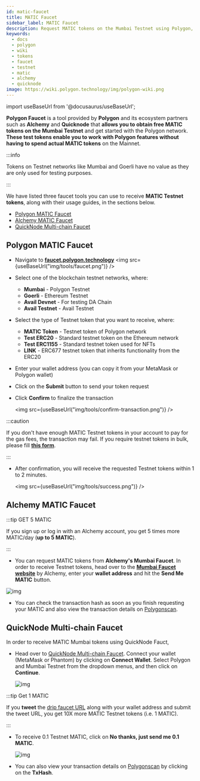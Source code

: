 ```yaml
---
id: matic-faucet
title: MATIC Faucet
sidebar_label: MATIC Faucet
description: Request MATIC tokens on the Mumbai Testnet using Polygon, Alchemy, and Quicknode.
keywords:
  - docs
  - polygon
  - wiki
  - tokens
  - faucet
  - testnet
  - matic
  - alchemy
  - quicknode
image: https://wiki.polygon.technology/img/polygon-wiki.png
---
```


import useBaseUrl from '@docusaurus/useBaseUrl';

**Polygon Faucet** is a tool provided by **Polygon** and its ecosystem partners such as **Alchemy** and **Quicknode** that **allows you to obtain free MATIC tokens on the Mumbai Testnet** and get started with the Polygon network. **These test tokens enable you to work with Polygon features without having to spend actual MATIC tokens** on the Mainnet.

:::info

Tokens on Testnet networks like Mumbai and Goerli have no value as they are only used for testing purposes.

:::

We have listed three faucet tools you can use to receive **MATIC Testnet tokens**, along with their usage guides, in the sections below.

- [Polygon MATIC Faucet](https://faucet.polygon.technology/)
- [Alchemy MATIC Faucet](https://mumbaifaucet.com/)
- [QuickNode Multi-chain Faucet](https://faucet.quicknode.com/drip)

## Polygon MATIC Faucet

- Navigate to [**faucet.polygon.technology**](https://faucet.polygon.technology/)
   <img src={useBaseUrl("img/tools/faucet.png")} />

- Select one of the blockchain testnet networks, where:
    - **Mumbai** - Polygon Testnet
    - **Goerli** - Ethereum Testnet
    - **Avail Devnet** - For testing DA Chain
    - **Avail Testnet** - Avail Testnet

- Select the type of Testnet token that you want to receive, where:
    - **MATIC Token** - Testnet token of Polygon network
    - **Test ERC20** - Standard testnet token on the Ethereum network
    - **Test ERC1155** - Standard testnet token used for NFTs
    - **LINK** - ERC677 testnet token that inherits functionality from the ERC20

- Enter your wallet address (you can copy it from your MetaMask or Polygon wallet)

- Click on the **Submit** button to send your token request

- Click **Confirm** to finalize the transaction
   
   <img src={useBaseUrl("img/tools/confirm-transaction.png")} />

:::caution

If you don't have enough MATIC Testnet tokens in your account to pay for the gas fees, the transaction may fail. If you require testnet tokens in bulk, please fill <ins>**[this form](https://docs.google.com/forms/d/e/1FAIpQLSe4npoGldJknEs9EBtPaV3AS-0HTso2IuMWDCiMmLEMCx8euQ/viewform)**</ins>.

:::

- After confirmation, you will receive the requested Testnet tokens within 1 to 2 minutes.

   <img src={useBaseUrl("img/tools/success.png")} />

## Alchemy MATIC Faucet

:::tip GET 5 MATIC

If you sign up or log in with an Alchemy account, you get 5 times more MATIC/day (**up to 5 MATIC**).

:::

- You can request MATIC tokens from **Alchemy's Mumbai Faucet**. In order to receive Testnet tokens, head over to the [**Mumbai Faucet website**](https://mumbaifaucet.com/) by Alchemy, enter your **wallet address** and hit the **Send Me MATIC** button.

![img](/img/tools/alchemy-faucet1.png)

- You can check the transaction hash as soon as you finish requesting your MATIC and also view the transaction details on [Polygonscan](https://mumbai.polygonscan.com/).

## QuickNode Multi-chain Faucet

In order to receive MATIC Mumbai tokens using QuickNode Fauct,

- Head over to [QuickNode Multi-chain Faucet](https://faucet.quicknode.com/drip). Connect your wallet (MetaMask or Phantom) by clicking on **Connect Wallet**. Select Polygon and Mumbai Testnet from the dropdown menus, and then click on **Continue**.

   ![img](/img/tools/quicknode-faucet2.png)

:::tip Get 1 MATIC

   If you **tweet** the [<ins>drip faucet URL</ins>](https://faucet.quicknode.com/drip) along with your wallet address and submit the tweet URL, you get 10X more MATIC Testnet tokens (i.e. 1 MATIC).

:::

- To receive 0.1 Testnet MATIC, click on **No thanks, just send me 0.1 MATIC**.

   ![img](/img/tools/quicknode-faucet3.png)

- You can also view your transaction details on [Polygonscan](https://mumbai.polygonscan.com/) by clicking on the **TxHash**.

